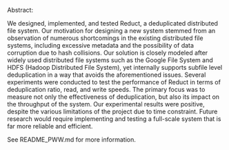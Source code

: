 Abstract:

We designed, implemented, and tested Reduct, a deduplicated distributed file system. Our motivation for designing a new system stemmed from an observation of numerous shortcomings in the existing distributed file systems, including excessive metadata and the possibility of data corruption due to hash collisions. Our solution is closely modeled after widely used distributed file systems such as the Google File System and HDFS (Hadoop Distributed File System), yet internally supports subfile level deduplication in a way that avoids the aforementioned issues.   Several experiments were conducted to test the performance of Reduct in terms of deduplication ratio, read, and write speeds. The primary focus was to measure not only the effectiveness of deduplication, but also its impact on the throughput of the system. Our experimental results were positive, despite the various limitations of the project due to time constraint. Future research would require implementing and testing a full-scale system that is far more reliable and efficient. 

See README_PWW.md for more information.
